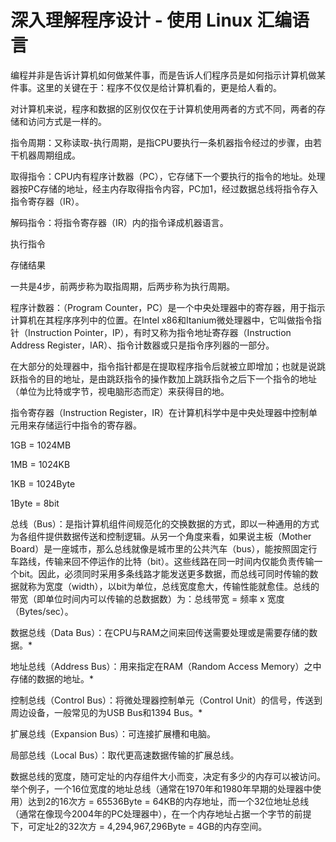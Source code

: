 # 深入理解程序设计 - 使用 Linux 汇编语言

编程并非是告诉计算机如何做某件事，而是告诉人们程序员是如何指示计算机做某件事。这里的关键在于：程序不仅仅是给计算机看的，更是给人看的。

对计算机来说，程序和数据的区别仅仅在于计算机使用两者的方式不同，两者的存储和访问方式是一样的。

指令周期：又称读取-执行周期，是指CPU要执行一条机器指令经过的步骤，由若干机器周期组成。

取得指令：CPU内有程序计数器（PC），它存储下一个要执行的指令的地址。处理器按PC存储的地址，经主内存取得指令内容，PC加1，经过数据总线将指令存入指令寄存器（IR）。

解码指令：将指令寄存器（IR）内的指令译成机器语言。

执行指令

存储结果

一共是4步，前两步称为取指周期，后两步称为执行周期。

程序计数器：（Program Counter，PC）是一个中央处理器中的寄存器，用于指示计算机在其程序序列中的位置。在Intel x86和Itanium微处理器中，它叫做指令指针（Instruction Pointer，IP），有时又称为指令地址寄存器（Instruction Address Register，IAR）、指令计数器或只是指令序列器的一部分。

在大部分的处理器中，指令指针都是在提取程序指令后就被立即增加；也就是说跳跃指令的目的地址，是由跳跃指令的操作数加上跳跃指令之后下一个指令的地址（单位为比特或字节，视电脑形态而定）来获得目的地。

指令寄存器（Instruction Register，IR）在计算机科学中是中央处理器中控制单元用来存储运行中指令的寄存器。

1GB = 1024MB

1MB = 1024KB

1KB = 1024Byte

1Byte = 8bit

总线（Bus）：是指计算机组件间规范化的交换数据的方式，即以一种通用的方式为各组件提供数据传送和控制逻辑。从另一个角度来看，如果说主板（Mother Board）是一座城市，那么总线就像是城市里的公共汽车（bus），能按照固定行车路线，传输来回不停运作的比特（bit）。这些线路在同一时间内仅能负责传输一个bit。因此，必须同时采用多条线路才能发送更多数据，而总线可同时传输的数据就称为宽度（width），以bit为单位，总线宽度愈大，传输性能就愈佳。总线的带宽（即单位时间内可以传输的总数据数）为：总线带宽 = 频率 x 宽度（Bytes/sec）。

数据总线（Data Bus）：在CPU与RAM之间来回传送需要处理或是需要存储的数据。*

地址总线（Address Bus）：用来指定在RAM（Random Access Memory）之中存储的数据的地址。*

控制总线（Control Bus）：将微处理器控制单元（Control Unit）的信号，传送到周边设备，一般常见的为USB Bus和1394 Bus。*

扩展总线（Expansion Bus）：可连接扩展槽和电脑。

局部总线（Local Bus）：取代更高速数据传输的扩展总线。

数据总线的宽度，随可定址的内存组件大小而变，决定有多少的内存可以被访问。举个例子，一个16位宽度的地址总线（通常在1970年和1980年早期的处理器中使用）达到2的16次方 = 65536Byte = 64KB的内存地址，而一个32位地址总线（通常在像现今2004年的PC处理器中），在一个内存地址占据一个字节的前提下，可定址2的32次方 = 4,294,967,296Byte = 4GB的内存空间。
